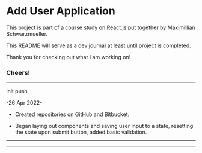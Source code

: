 # Add User Application

This project is part of a course study on React.js put together by Maximillian Schwarzmueller.

This README will serve as a dev journal at least until project is completed.

Thank you for checking out what I am working on!

### Cheers!

---

init push

-26 Apr 2022-

- Created repositories on GitHub and Bitbucket.

- Began laying out components and saving user input to a state, resetting the state upon submit button, added basic validation.

---

---
